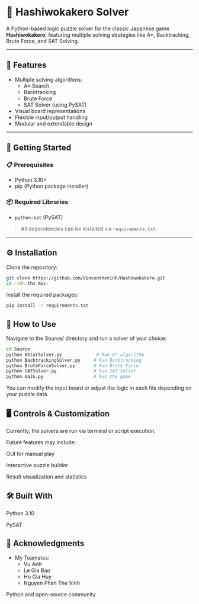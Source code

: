 # 🧩 Hashiwokakero Solver

A Python-based logic puzzle solver for the classic Japanese game **Hashiwokakero**, featuring multiple solving strategies like A*, Backtracking, Brute Force, and SAT Solving.

---

## 🎯 Features

- Multiple solving algorithms:
  - A* Search
  - Backtracking
  - Brute Force
  - SAT Solver (using PySAT)
- Visual board representations
- Flexible input/output handling
- Modular and extendable design

---

## 🚀 Getting Started

### 📋 Prerequisites

- Python 3.10+
- pip (Python package installer)

### 📦 Required Libraries
- `python-sat` (PySAT)

> All dependencies can be installed via `requirements.txt`.

---

## ⚙️ Installation

Clone the repository:

```bash
git clone https://github.com/Vincenthevinh/Hashiwokakero.git
cd -tên thư mục-
```
Install the required packages:

```bash
pip install -r requirements.txt
```
## 🧠 How to Use
Navigate to the Source/ directory and run a solver of your choice:

```bash
cd Source
python AStarSolver.py             # Run A* algorithm
python BacktrackingSolver.py     # Run Backtracking
python BruteForceSolver.py       # Run Brute Force
python SATSolver.py              # Run SAT Solver
python main.py                   # Run the game 
```
You can modify the input board or adjust the logic in each file depending on your puzzle data.

## 🖥️ Controls & Customization
Currently, the solvers are run via terminal or script execution.

Future features may include:

GUI for manual play

Interactive puzzle builder

Result visualization and statistics

## 🛠️ Built With
Python 3.10

PySAT


## 🙏 Acknowledgments
- My Teamates:
  - Vu Anh
  - Le Gia Bao
  - Ho Gia Huy
  - Nguyen Phan The Vinh

Python and open-source community
